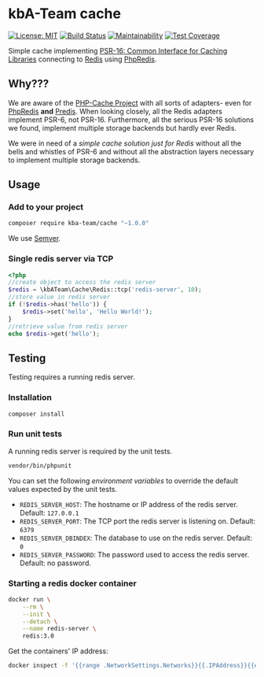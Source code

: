 # kbA-Team cache

[![License: MIT][license-mit]](LICENSE)
[![Build Status][build-status-master]][travis-ci]
[![Maintainability][maintainability-badge]][maintainability]
[![Test Coverage][coverage-badge]][coverage]

Simple cache implementing [PSR-16: Common Interface for Caching Libraries][psr16] connecting to [Redis][redis] using [PhpRedis][phpredis].

## Why???

We are aware of the [PHP-Cache Project][phpcache] with all sorts of adapters- even for [PhpRedis][phpredis] **and** [Predis][predis]. When looking closely, all the Redis adapters implement PSR-6, not PSR-16. Furthermore, all the serious PSR-16 solutions we found, implement multiple storage backends but hardly ever Redis.

We were in need of a _simple cache solution just for Redis_ without all the bells and whistles of PSR-6 and without all the abstraction layers necessary to implement multiple storage backends.

## Usage

### Add to your project

```bash
composer require kba-team/cache "~1.0.0"
```

We use [Semver][semver].

### Single redis server via TCP

```php
<?php
//create object to access the redis server
$redis = \kbATeam\Cache\Redis::tcp('redis-server', 10);
//store value in redis server
if (!$redis->has('hello')) {
    $redis->set('hello', 'Hello World!');
}
//retrieve value from redis server
echo $redis->get('hello');
```

## Testing

Testing requires a running redis server.

### Installation

```bash
composer install
```

### Run unit tests

A running redis server is required by the unit tests.

```bash
vendor/bin/phpunit
```

You can set the following _environment variables_ to override the default values expected by the unit tests.

* `REDIS_SERVER_HOST`: The hostname or IP address of the redis server. Default: `127.0.0.1`
* `REDIS_SERVER_PORT`: The TCP port the redis server is listening on. Default: `6379` 
* `REDIS_SERVER_DBINDEX`: The database to use on the redis server. Default: `0`
* `REDIS_SERVER_PASSWORD`: The password used to access the redis server. Default: no password.

### Starting a redis docker container

```bash
docker run \
    --rm \
    --init \
    --detach \
    --name redis-server \
    redis:3.0
```

Get the containers' IP address:

```bash
docker inspect -f '{{range .NetworkSettings.Networks}}{{.IPAddress}}{{end}}' redis-server
```

[license-mit]: https://img.shields.io/badge/license-MIT-blue.svg
[build-status-master]: https://travis-ci.org/the-kbA-team/cache.svg?branch=master
[travis-ci]: https://travis-ci.org/the-kbA-team/cache
[maintainability-badge]: https://api.codeclimate.com/v1/badges/96a719b084cfe899e643/maintainability
[maintainability]: https://codeclimate.com/github/the-kbA-team/cache/maintainability
[coverage-badge]: https://api.codeclimate.com/v1/badges/96a719b084cfe899e643/test_coverage
[coverage]: https://codeclimate.com/github/the-kbA-team/cache/test_coverage
[psr16]: https://www.php-fig.org/psr/psr-16/
[redis]: https://redis.io/
[predis]: https://github.com/nrk/predis
[phpcache]: http://www.php-cache.com/en/latest/
[phpredis]: https://github.com/phpredis/phpredis
[semver]: https://semver.org/
